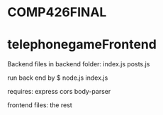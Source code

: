 # COMP426FINAL
# telephonegameFrontend


Backend files in backend folder:
index.js
posts.js


run back end by $ node.js index.js


requires: express cors body-parser

frontend files: the rest
